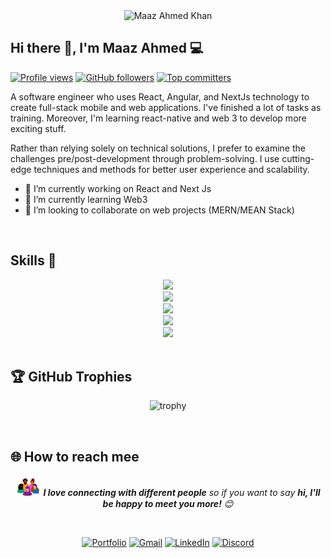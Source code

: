 <!-- widget box -->
<div align="center">
    <img src="https://github-widgetbox.vercel.app/api/profile?username=maazakn&data=followers,repositories,stars,commits&theme=modern_ink&hide_border=true" alt="Maaz Ahmed Khan"  />
</div>

<!-- Introduction -->
## **Hi there 👋, I'm Maaz Ahmed 💻**
[![Profile views](https://komarev.com/ghpvc/?username=maazakn&color=blue)](https://github.com/maazakn)
[![GitHub followers](https://img.shields.io/github/followers/maazakn?label=Follow&style=social)](https://github.com/maazakn)
[![Top committers](https://user-badge.committers.top/pakistan/maazakn.svg)](https://github.com/maazakn)

<p>A software engineer who uses React, Angular, and NextJs technology to create full-stack mobile and web applications. I've finished a lot of tasks as training. Moreover, I'm learning react-native and web 3 to develop more exciting stuff.

Rather than relying solely on technical solutions, I prefer to examine the challenges pre/post-development through problem-solving. I use cutting-edge techniques and methods for better user experience and scalability.</p>
- 🔭 I’m currently working on React and Next Js
- 🌱 I’m currently learning Web3
- 👯 I’m looking to collaborate on web projects (MERN/MEAN Stack)

<br/>

##  Skills 🚀
<div align="center">
    <img src="https://skillicons.dev/icons?i=react,nextjs,angular,vue,javascript,typescript,bootstrap,html,css,tailwind,sass,jquery,emotion,wordpress" /><br>
    <img src="https://skillicons.dev/icons?i=nodejs,express,java,sentry,supabase,appwrite,docker,mongodb,mysql,sqlite,postgres,postman" /><br>
    <img src="https://skillicons.dev/icons?i=azure,aws,vercel,netlify,heroku,firebase" /><br>
    <img src="https://skillicons.dev/icons?i=vscode,anaconda,sublime,androidstudio,eclipse" /><br>
    <img src="https://skillicons.dev/icons?i=github,gitlab,bitbucket,git" /><br>
</div>  

<br/>

## 🏆 GitHub Trophies
<p align="center">
  <img src="https://github-profile-trophy.vercel.app/?username=maazakn&theme=onedark&no-frame=true&no-bg=true&column=6&margin-w=5&margin-h=8" alt="trophy">
</p>

<br>

<!-- Socials -->
## 🌐 How to reach mee
<div align="center">
  
<img src="assets/people.webp" width="40" alt="image"> <em><b>I love connecting with different people</b> so if you want to say <b>hi, I'll be happy to meet you more!</b> :blush:</em>

<br>
  
[![Portfolio](https://img.shields.io/badge/Portfolio-%23FA0874.svg?logo=devbox&logoColor=white&style=for-the-badge)](https://maaz-ahmed.vercel.app/) 
[![Gmail](https://img.shields.io/badge/Gmail-%23EA4335.svg?logo=Gmail&logoColor=white&style=for-the-badge)](mailto:someone@example.com) 
[![LinkedIn](https://img.shields.io/badge/LinkedIn-%230077B5.svg?logo=logmein&logoColor=white&style=for-the-badge)](https://www.linkedin.com/in/maaz-ahmed-khan-516569188) 
[![Discord](https://img.shields.io/badge/Discord-%237289DA.svg?logo=discord&logoColor=white&style=for-the-badge)](https://discord.gg/thisismaaz) 

</div>
